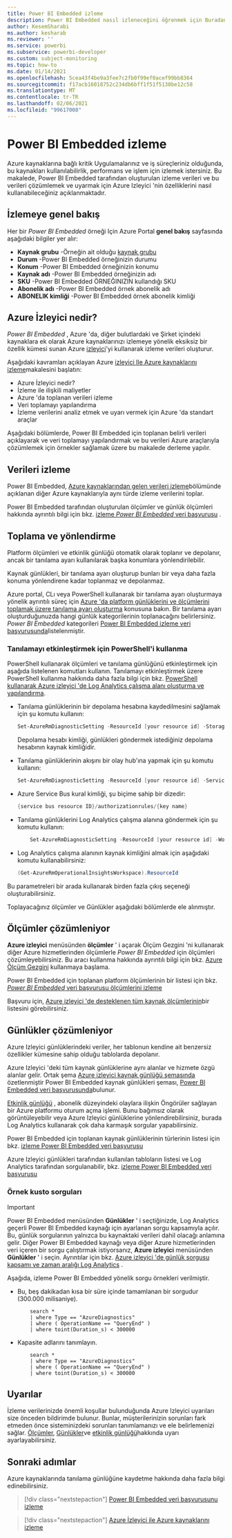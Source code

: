 ```yaml
---
title: Power BI Embedded izleme
description: Power BI Embedded nasıl izleneceğini öğrenmek için Buradan başlayın.
author: KesemSharabi
ms.author: kesharab
ms.reviewer: ''
ms.service: powerbi
ms.subservice: powerbi-developer
ms.custom: subject-monitoring
ms.topic: how-to
ms.date: 01/14/2021
ms.openlocfilehash: 5cea43f4be9a3fee7c2fb0f99ef0acef99bb8364
ms.sourcegitcommit: f17acb16018752c234db6bff1f51f5130be12c58
ms.translationtype: MT
ms.contentlocale: tr-TR
ms.lasthandoff: 02/06/2021
ms.locfileid: "99617008"
---
```

# <a name="monitor-power-bi-embedded"></a>Power BI Embedded izleme

Azure kaynaklarına bağlı kritik Uygulamalarınız ve iş süreçleriniz olduğunda, bu kaynakları kullanılabilirlik, performans ve işlem için izlemek istersiniz. Bu makalede, Power BI Embedded tarafından oluşturulan izleme verileri ve bu verileri çözümlemek ve uyarmak için Azure Izleyici 'nin özelliklerini nasıl kullanabileceğiniz açıklanmaktadır.

## <a name="monitor-overview"></a>İzlemeye genel bakış

Her bir *Power BI Embedded* örneği Için Azure Portal **genel bakış** sayfasında aşağıdaki bilgiler yer alır:

* **Kaynak grubu** -Örneğin ait olduğu [kaynak grubu](/azure/azure-resource-manager/management/overview#resource-groups)
* **Durum** -Power BI Embedded örneğinizin durumu
* **Konum** -Power BI Embedded örneğinizin konumu
* **Kaynak adı** -Power BI Embedded örneğinizin adı
* **SKU** -Power BI Embedded ÖRNEĞINIZIN kullandığı SKU
* **Abonelik adı** -Power BI Embedded örnek abonelik adı
* **ABONELIK kimliği** -Power BI Embedded örnek abonelik kimliği

## <a name="what-is-azure-monitor"></a>Azure İzleyici nedir?

*Power BI Embedded* , Azure 'da, diğer bulutlardaki ve Şirket içindeki kaynaklara ek olarak Azure kaynaklarınızı izlemeye yönelik eksiksiz bir özellik kümesi sunan Azure [izleyici](/azure/azure-monitor/overview)'yi kullanarak izleme verileri oluşturur.

Aşağıdaki kavramları açıklayan Azure [izleyici Ile Azure kaynaklarını izleme](/azure/azure-monitor/insights/monitor-azure-resource)makalesini başlatın:

- Azure İzleyici nedir?
- İzleme ile ilişkili maliyetler
- Azure 'da toplanan verileri izleme
- Veri toplamayı yapılandırma
- İzleme verilerini analiz etmek ve uyarı vermek için Azure 'da standart araçlar

Aşağıdaki bölümlerde, Power BI Embedded için toplanan belirli verileri açıklayarak ve veri toplamayı yapılandırmak ve bu verileri Azure araçlarıyla çözümlemek için örnekler sağlamak üzere bu makalede derleme yapılır.

## <a name="monitoring-data"></a>Verileri izleme

Power BI Embedded, [Azure kaynaklarından gelen verileri izleme](/azure/azure-monitor/insights/monitor-azure-resource#monitoring-data-from-Azure-resources)bölümünde açıklanan diğer Azure kaynaklarıyla aynı türde izleme verilerini toplar.

Power BI Embedded tarafından oluşturulan ölçümler ve günlük ölçümleri hakkında ayrıntılı bilgi için bkz. [izleme *Power BI Embedded* veri başvurusu](monitor-power-bi-embedded-reference.md) .

## <a name="collection-and-routing"></a>Toplama ve yönlendirme

Platform ölçümleri ve etkinlik günlüğü otomatik olarak toplanır ve depolanır, ancak bir tanılama ayarı kullanılarak başka konumlara yönlendirilebilir.  

Kaynak günlükleri, bir tanılama ayarı oluşturup bunları bir veya daha fazla konuma yönlendirene kadar toplanmaz ve depolanmaz.

Azure portal, CLı veya PowerShell kullanarak bir tanılama ayarı oluşturmaya yönelik ayrıntılı süreç için [Azure 'da platform günlüklerini ve ölçümlerini toplamak üzere tanılama ayarı oluşturma](/azure/azure-monitor/platform/diagnostic-settings) konusuna bakın. Bir tanılama ayarı oluşturduğunuzda hangi günlük kategorilerinin toplanacağını belirlersiniz. *Power BI Embedded* kategorileri [Power BI Embedded izleme veri başvurusunda](monitor-power-bi-embedded-reference.md#resource-logs)listelenmiştir.

### <a name="using-powershell-to-enable-diagnostics"></a>Tanılamayı etkinleştirmek için PowerShell'i kullanma

PowerShell kullanarak ölçümleri ve tanılama günlüğünü etkinleştirmek için aşağıda listelenen komutları kullanın. Tanılamayı etkinleştirmek üzere PowerShell kullanma hakkında daha fazla bilgi için bkz. [PowerShell kullanarak Azure izleyici 'de Log Analytics çalışma alanı oluşturma ve yapılandırma](/azure/azure-monitor/platform/powershell-workspace-configuration).

* Tanılama günlüklerinin bir depolama hesabına kaydedilmesini sağlamak için şu komutu kullanın:

    ```powershell
    Set-AzureRmDiagnosticSetting -ResourceId [your resource id] -StorageAccountId [your storage account id] -Enabled $true
    ```
    Depolama hesabı kimliği, günlükleri göndermek istediğiniz depolama hesabının kaynak kimliğidir.

* Tanılama günlüklerinin akışını bir olay hub'ına yapmak için şu komutu kullanın:

    ```powershell
    Set-AzureRmDiagnosticSetting -ResourceId [your resource id] -ServiceBusRuleId [your service bus rule id] -Enabled $true
    ```
* Azure Service Bus kural kimliği, şu biçime sahip bir dizedir:

    ```powershell
    {service bus resource ID}/authorizationrules/{key name}
    ```

* Tanılama günlüklerini Log Analytics çalışma alanına göndermek için şu komutu kullanın:

    ```powershell
        Set-AzureRmDiagnosticSetting -ResourceId [your resource id] -WorkspaceId [resource id of the log analytics workspace] -Enabled $true
    ```

* Log Analytics çalışma alanının kaynak kimliğini almak için aşağıdaki komutu kullanabilirsiniz:

    ```powershell
    (Get-AzureRmOperationalInsightsWorkspace).ResourceId
    ```

Bu parametreleri bir arada kullanarak birden fazla çıkış seçeneği oluşturabilirsiniz.

Toplayacağınız ölçümler ve Günlükler aşağıdaki bölümlerde ele alınmıştır.

## <a name="analyzing-metrics"></a>Ölçümler çözümleniyor

**Azure izleyici** menüsünden **ölçümler** ' i açarak Ölçüm Gezgini 'ni kullanarak diğer Azure hizmetlerinden ölçümlerle *Power BI Embedded* için ölçümleri çözümleyebilirsiniz. Bu aracı kullanma hakkında ayrıntılı bilgi için bkz. [Azure Ölçüm Gezgini](/azure/azure-monitor/platform/metrics-getting-started) kullanmaya başlama.

Power BI Embedded için toplanan platform ölçümlerinin bir listesi için bkz. [ *Power BI Embedded* veri başvurusu ölçümlerini izleme](monitor-power-bi-embedded-reference.md#metrics)  

Başvuru için, [Azure izleyici 'de desteklenen tüm kaynak ölçümlerinin](/azure/azure-monitor/platform/metrics-supported)bir listesini görebilirsiniz.

## <a name="analyzing-logs"></a>Günlükler çözümleniyor

Azure Izleyici günlüklerindeki veriler, her tablonun kendine ait benzersiz özellikler kümesine sahip olduğu tablolarda depolanır.  

Azure Izleyici 'deki tüm kaynak günlüklerine aynı alanlar ve hizmete özgü alanlar gelir. Ortak şema [Azure izleyici kaynak günlüğü şemasında](https://docs.microsoft.com/azure/azure-monitor/platform/diagnostic-logs-schema#top-level-resource-logs-schema) özetlenmiştir Power BI Embedded kaynak günlükleri şeması, [Power BI Embedded veri başvurusunda](monitor-power-bi-embedded-reference.md#schemas)bulunur.

[Etkinlik günlüğü](/azure/azure-monitor/platform/activity-log) , abonelik düzeyindeki olaylara ilişkin Öngörüler sağlayan bir Azure platformu oturum açma işlemi. Bunu bağımsız olarak görüntüleyebilir veya Azure Izleyici günlüklerine yönlendirebilirsiniz, burada Log Analytics kullanarak çok daha karmaşık sorgular yapabilirsiniz.  

Power BI Embedded için toplanan kaynak günlüklerinin türlerinin listesi için bkz. [izleme Power BI Embedded veri başvurusu](monitor-power-bi-embedded-reference.md#resource-logs)  

Azure Izleyici günlükleri tarafından kullanılan tabloların listesi ve Log Analytics tarafından sorgulanabilir, bkz. [izleme Power BI Embedded veri başvurusu](monitor-power-bi-embedded-reference.md#azure-monitor-logs-tables)  

### <a name="sample-kusto-queries"></a>Örnek kusto sorguları

> [!IMPORTANT]
> Power BI Embedded menüsünden **Günlükler** ' i seçtiğinizde, Log Analytics geçerli Power BI Embedded kaynağı için ayarlanan sorgu kapsamıyla açılır. Bu, günlük sorgularının yalnızca bu kaynaktaki verileri dahil olacağı anlamına gelir. Diğer Power BI Embedded kaynağı veya diğer Azure hizmetlerinden veri içeren bir sorgu çalıştırmak istiyorsanız, **Azure izleyici** menüsünden **Günlükler** ' i seçin. Ayrıntılar için bkz. [Azure izleyici 'de günlük sorgusu kapsamı ve zaman aralığı Log Analytics](/azure/azure-monitor/log-query/scope/) .

Aşağıda, izleme Power BI Embedded yönelik sorgu örnekleri verilmiştir.

* Bu, beş dakikadan kısa bir süre içinde tamamlanan bir sorgudur (300.000 milisaniye).

    ```Kusto
        search *
        | where Type == "AzureDiagnostics"
        | where ( OperationName == "QueryEnd" )
        | where toint(Duration_s) < 300000   
    ```
* Kapasite adlarını tanımlayın.

    ```Kusto
        search *
        | where Type == "AzureDiagnostics"
        | where ( OperationName == "QueryEnd" )
        | where toint(Duration_s) < 300000   
    ```

## <a name="alerts"></a>Uyarılar

İzleme verilerinizde önemli koşullar bulunduğunda Azure Izleyici uyarıları size önceden bildirimde bulunur. Bunlar, müşterilerinizin sorunları fark etmeden önce sisteminizdeki sorunları tanımlamanızı ve ele belirlemenizi sağlar. [Ölçümler](/azure/azure-monitor/platform/alerts-metric-overview), [Günlükler](/azure/azure-monitor/platform/alerts-unified-log)ve [etkinlik günlüğü](/azure/azure-monitor/platform/activity-log-alerts)hakkında uyarı ayarlayabilirsiniz.

## <a name="next-steps"></a>Sonraki adımlar

Azure kaynaklarında tanılama günlüğüne kaydetme hakkında daha fazla bilgi edinebilirsiniz.

>[!div class="nextstepaction"]
>[Power BI Embedded veri başvurusunu izleme](monitor-power-bi-embedded-reference.md)

>[!div class="nextstepaction"]
>[Azure İzleyici ile Azure kaynaklarını izleme](/azure/azure-monitor/insights/monitor-azure-resource)
